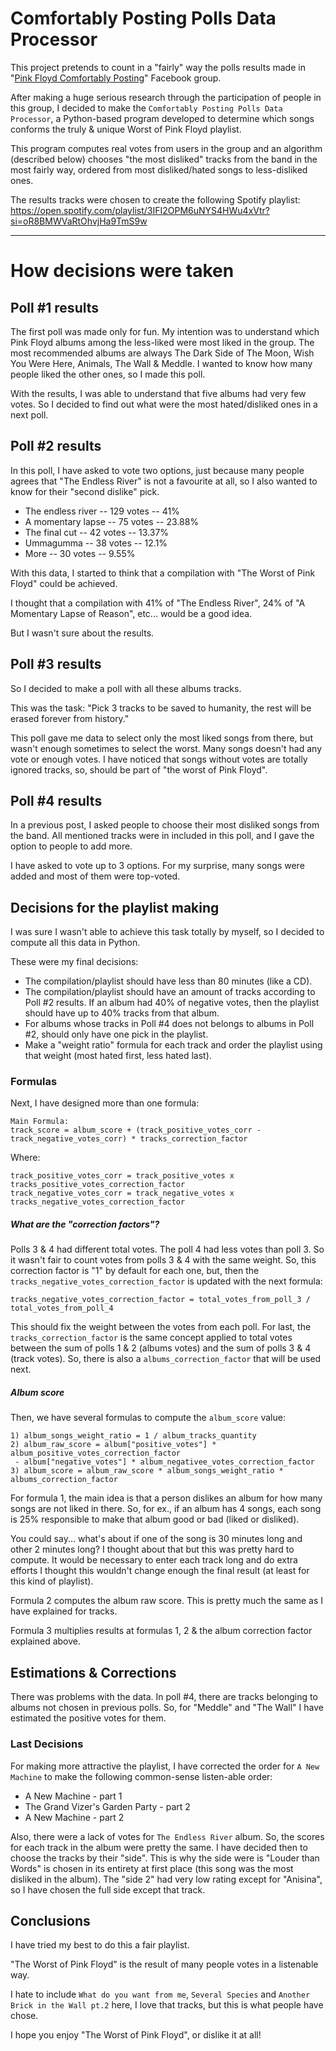 # Comfortably Posting Polls Data Processor  

This project pretends to count in a "fairly" way the polls results made in "[Pink Floyd Comfortably Posting](https://www.facebook.com/groups/ComfortablyPosting)" Facebook group.

After making a huge serious research through the participation of people in this group, 
I decided to make the `Comfortably Posting Polls Data Processor`, a Python-based program
 developed to determine which songs conforms the truly & unique Worst of Pink Floyd playlist.
 
This program computes real votes from users in the group and an algorithm (described below) chooses "the most disliked" 
tracks from the band in the most fairly way, ordered from most disliked/hated songs to less-disliked ones.

The results tracks were chosen to create the following Spotify playlist:
https://open.spotify.com/playlist/3IFI2OPM6uNYS4HWu4xVtr?si=oR8BMWVaRtOhvjHa9TmS9w

_____

# How decisions were taken

## Poll #1 results
The first poll was made only for fun.
My intention was to understand which Pink Floyd albums among the less-liked
were most liked in the group.
The most recommended albums are always The Dark Side of The Moon, Wish You Were Here, Animals, The Wall & Meddle.
I wanted to know how many people liked the other ones, so I made this poll.

With the results, I was able to understand that five albums had very few votes.
So I decided to find out what were the most hated/disliked ones in a next poll.


## Poll #2 results

In this poll, I have asked to vote two options, just because many people agrees that "The Endless River" is not 
a favourite at all, so I also wanted to know for their "second dislike" pick.

* The endless river -- 129 votes    -- 41% 
* A momentary lapse	--  75 votes    -- 23.88%
* The final cut	    --  42 votes    -- 13.37%
* Ummagumma	        --  38 votes    -- 12.1%
* More 		        --  30 votes    -- 9.55%

With this data, I started to think that a compilation with "The Worst of Pink Floyd" could be achieved.

I thought that a compilation with 41% of "The Endless River", 24% of "A Momentary Lapse of Reason", 
etc... would be a good idea.

But I wasn't sure about the results. 

## Poll #3 results

So I decided to make a poll with all these albums tracks.

This was the task: 
"Pick 3 tracks to be saved to humanity, the rest will be erased forever from history."

This poll gave me data to select only the most liked songs from there, but wasn't enough sometimes to select the worst.
Many songs doesn't had any vote or enough votes.
I have noticed that songs without votes are totally ignored tracks, so, should be part of "the worst of Pink Floyd".

## Poll #4 results

In a previous post, I asked people to choose their most disliked songs from the band.
All mentioned tracks were in included in this poll, and I gave the option to people to add more.

I have asked to vote up to 3 options.
For my surprise, many songs were added and most of them were top-voted.

## Decisions for the playlist making

I was sure I wasn't able to achieve this task totally by myself, so I decided to compute all this data in Python.

These were my final decisions:

* The compilation/playlist should have less than 80 minutes (like a CD).
* The compilation/playlist should have an amount of tracks according to Poll #2 results. If an album had 40% of negative votes, then the playlist should have up to 40% tracks from that album.
* For albums whose tracks in Poll #4 does not belongs to albums in Poll #2, should only have one pick in the playlist.
* Make a "weight ratio" formula for each track and order the playlist using that weight (most hated first, less hated last).

### Formulas

Next, I have designed more than one formula:

```
Main Formula:
track_score = album_score + (track_positive_votes_corr - track_negative_votes_corr) * tracks_correction_factor
```
Where:
```
track_positive_votes_corr = track_positive_votes x tracks_positive_votes_correction_factor
track_negative_votes_corr = track_negative_votes x tracks_negative_votes_correction_factor
```

##### What are the "correction factors"?
Polls 3 & 4 had different total votes. The poll 4 had less votes than poll 3.
So it wasn't fair to count votes from polls 3 & 4 with the same weight.
So, this correction factor is "1" by default for each one, but, then the `tracks_negative_votes_correction_factor` 
is updated with the next formula:

```
tracks_negative_votes_correction_factor = total_votes_from_poll_3 / total_votes_from_poll_4
```

This should fix the weight between the votes from each poll.
For last, the `tracks_correction_factor` is the same concept applied to total votes between the sum of polls 1 & 2 
(albums votes) and the sum of polls 3 & 4 (track votes).
So, there is also a `albums_correction_factor` that will be used next.

##### Album score
Then, we have several formulas to compute the `album_score` value:

```
1) album_songs_weight_ratio = 1 / album_tracks_quantity
2) album_raw_score = album["positive_votes"] * album_positive_votes_correction_factor 
 - album["negative_votes"] * album_negativee_votes_correction_factor
3) album_score = album_raw_score * album_songs_weight_ratio * albums_correction_factor
```

For formula 1, the main idea is that a person dislikes an album for how many songs are not liked in there.
So, for ex., if an album has 4 songs, each song is 25% responsible to make that album good or bad (liked or disliked).

You could say... what's about if one of the song is 30 minutes long and other 2 minutes long?
I thought about that but this was pretty hard to compute.
It would be necessary to enter each track long and do extra efforts I thought this wouldn't change enough the final 
result (at least for this kind of playlist).

Formula 2 computes the album raw score. This is pretty much the same as I have explained for tracks.

Formula 3 multiplies results at formulas 1, 2 & the album correction factor explained above.

## Estimations & Corrections

There was problems with the data.
In poll #4, there are tracks belonging to albums not chosen in previous polls.
So, for "Meddle" and "The Wall" I have estimated the positive votes for them.

### Last Decisions

For making more attractive the playlist, I have corrected the order for `A New Machine` to make the following 
common-sense listen-able order:

* A New Machine - part 1
* The Grand Vizer's Garden Party - part 2
* A New Machine - part 2
 
 Also, there were a lack of votes for `The Endless River` album.
 So, the scores for each track in the album were pretty the same.
 I have decided then to choose the tracks by their "side".
 This is why the side were is "Louder than Words" is chosen in its entirety at first place 
 (this song was the most disliked in the album).
 The "side 2" had very low rating except for "Anisina", so I have chosen the full side except that track.
 
 
 ## Conclusions
 
 I have tried my best to do this a fair playlist.
 
 "The Worst of Pink Floyd" is the result of many people votes in a listenable way.
 
 I hate to include `What do you want from me`,  `Several Species` and `Another Brick in the Wall pt.2` here, I love that tracks, but this is what people 
 have chose.
 
 I hope you enjoy "The Worst of Pink Floyd", or dislike it at all!
